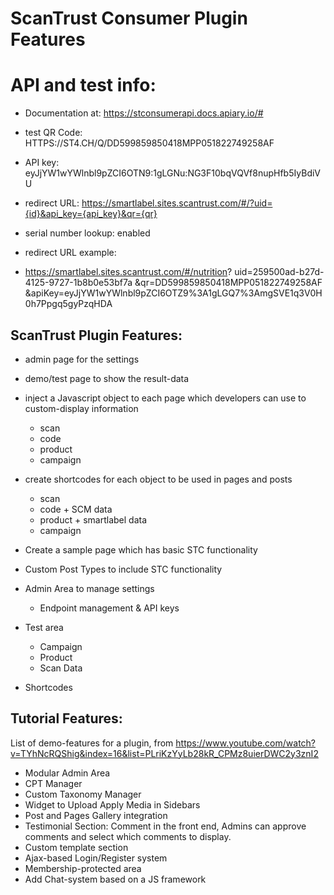# ScanTrust Consumer Plugin Features

# API and test info:
*  Documentation at: https://stconsumerapi.docs.apiary.io/#
* test QR Code: HTTPS://ST4.CH/Q/DD599859850418MPP051822749258AF
* API key: eyJjYW1wYWlnbl9pZCI6OTN9:1gLGNu:NG3F10bqVQVf8nupHfb5IyBdiVU
* redirect URL: https://smartlabel.sites.scantrust.com/#/?uid={id}&api_key={api_key}&qr={qr}
* serial number lookup: enabled
* redirect URL example:
    
 * https://smartlabel.sites.scantrust.com/#/nutrition?
        uid=259500ad-b27d-4125-9727-1b8b0e53bf7a
        &qr=DD599859850418MPP051822749258AF
        &apiKey=eyJjYW1wYWlnbl9pZCI6OTZ9%3A1gLGQ7%3AmgSVE1q3V0H0h7Ppgq5gyPzqHDA
    
## ScanTrust Plugin Features:
* admin page for the settings
* demo/test page to show the result-data
* inject a Javascript object to each page which developers can use to custom-display information
    * scan
    * code
    * product
    * campaign
* create shortcodes for each object to be used in pages and posts
    * scan
    * code + SCM data
    * product + smartlabel data
    * campaign

* Create a sample page which has basic STC functionality
* Custom Post Types to include STC functionality
* Admin Area to manage settings
  - Endpoint management & API keys
* Test area  
  - Campaign
  - Product
  - Scan Data
* Shortcodes

## Tutorial Features: 

List of demo-features for a plugin, from https://www.youtube.com/watch?v=TYhNcRQShig&index=16&list=PLriKzYyLb28kR_CPMz8uierDWC2y3znI2 

* Modular Admin Area
* CPT Manager
* Custom Taxonomy Manager
* Widget to Upload Apply Media in Sidebars
* Post and Pages Gallery integration
* Testimonial Section: Comment in the front end, Admins can approve comments and select which comments to display. 
* Custom template section
* Ajax-based Login/Register system
* Membership-protected area
* Add Chat-system based on a JS framework